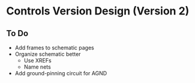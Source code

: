 # Controls Version Design (Version 2)
## To Do
- Add frames to schematic pages
- Organize schematic better
	- Use XREFs
	- Name nets
- Add ground-pinning circuit for AGND
